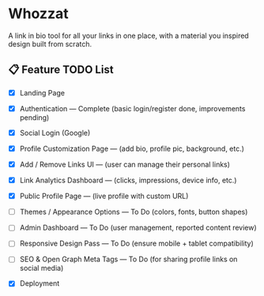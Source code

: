 # Whozzat

A link in bio tool for all your links in one place, with a material you inspired design built from scratch.

## 📋 Feature TODO List 

- [x] Landing Page 
- [x] Authentication — Complete (basic login/register done, improvements pending)
- [x] Social Login (Google) 
- [x] Profile Customization Page —  (add bio, profile pic, background, etc.)
- [x] Add / Remove Links UI —  (user can manage their personal links)
- [x] Link Analytics Dashboard — (clicks, impressions, device info, etc.)
- [x] Public Profile Page — (live profile with custom URL)
- [ ] Themes / Appearance Options — To Do (colors, fonts, button shapes)
- [ ] Admin Dashboard — To Do (user management, reported content review)
- [ ] Responsive Design Pass — To Do (ensure mobile + tablet compatibility)
- [ ] SEO & Open Graph Meta Tags — To Do (for sharing profile links on social media)
- [x] Deployment

